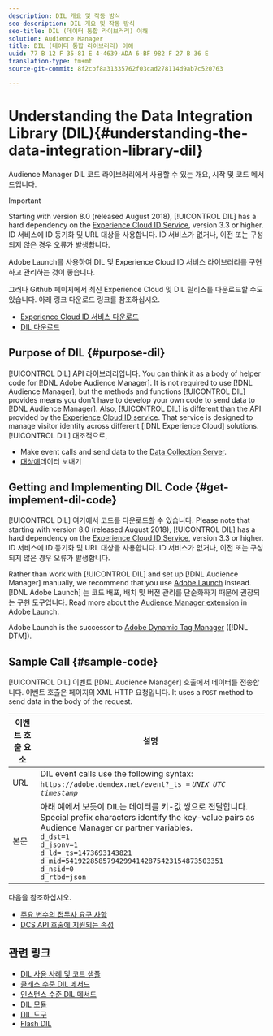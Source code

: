 ```yaml
---
description: DIL 개요 및 작동 방식
seo-description: DIL 개요 및 작동 방식
seo-title: DIL (데이터 통합 라이브러리) 이해
solution: Audience Manager
title: DIL (데이터 통합 라이브러리) 이해
uuid: 77 B 12 F 35-81 E 4-4639-ADA 6-BF 982 F 27 B 36 E
translation-type: tm+mt
source-git-commit: 8f2cbf8a31335762f03cad278114d9ab7c520763

---
```



# Understanding the Data Integration Library (DIL){#understanding-the-data-integration-library-dil}

Audience Manager DIL 코드 라이브러리에서 사용할 수 있는 개요, 시작 및 코드 메서드입니다.

>[!IMPORTANT]
>
>Starting with version 8.0 (released August 2018), [!UICONTROL DIL] has a hard dependency on the [Experience Cloud ID Service](https://marketing.adobe.com/resources/help/en_US/mcvid/), version 3.3 or higher. ID 서비스에 ID 동기화 및 URL 대상을 사용합니다. ID 서비스가 없거나, 이전 또는 구성되지 않은 경우 오류가 발생합니다.
>
>Adobe Launch를 사용하여 DIL 및 Experience Cloud ID 서비스 라이브러리를 구현하고 관리하는 것이 좋습니다.

그러나 Github 페이지에서 최신 Experience Cloud 및 DIL 릴리스를 다운로드할 수도 있습니다. 아래 링크 다운로드 링크를 참조하십시오.

* [Experience Cloud ID 서비스 다운로드](https://github.com/Adobe-Marketing-Cloud/id-service/releases)
* [DIL 다운로드](https://github.com/Adobe-Marketing-Cloud/dil/releases)

## Purpose of DIL {#purpose-dil}

[!UICONTROL DIL] API 라이브러리입니다. You can think it as a body of helper code for [!DNL Adobe Audience Manager]. It is not required to use [!DNL Audience Manager], but the methods and functions [!UICONTROL DIL] provides means you don't have to develop your own code to send data to [!DNL Audience Manager]. Also, [!UICONTROL DIL] is different than the API provided by the [Experience Cloud ID service](https://marketing.adobe.com/resources/help/en_US/mcvid/). That service is designed to manage visitor identity across different [!DNL Experience Cloud] solutions. [!UICONTROL DIL] 대조적으로,

* Make event calls and send data to the [Data Collection Server](../reference/system-components/components-data-collection.md).
* [대상에](../features/destinations/destinations.md)데이터 보내기

## Getting and Implementing DIL Code {#get-implement-dil-code}

[!UICONTROL DIL] 여기에서 코드를 다운로드할 **[](https://github.com/Adobe-Marketing-Cloud/dil/releases)**&#x200B;수 있습니다. Please note that starting with version 8.0 (released August 2018), [!UICONTROL DIL] has a hard dependency on the [Experience Cloud ID Service](https://marketing.adobe.com/resources/help/en_US/mcvid/), version 3.3 or higher. ID 서비스에 ID 동기화 및 URL 대상을 사용합니다. ID 서비스가 없거나, 이전 또는 구성되지 않은 경우 오류가 발생합니다.

Rather than work with [!UICONTROL DIL] and set up [!DNL Audience Manager] manually, we recommend that you use [Adobe Launch](https://docs.adobelaunch.com/) instead. [!DNL Adobe Launch] 는 코드 배포, 배치 및 버전 관리를 단순화하기 때문에 권장되는 구현 도구입니다. Read more about the [Audience Manager extension](https://docs.adobelaunch.com/extension-reference/web/adobe-audience-manager-extension) in Adobe Launch.

Adobe Launch is the successor to [Adobe Dynamic Tag Manager](https://marketing.adobe.com/resources/help/en_US/dtm/c_overview.html) ([!DNL DTM]).

## Sample Call {#sample-code}

[!UICONTROL DIL] 이벤트 [!DNL Audience Manager] 호출에서 데이터를 전송합니다. 이벤트 호출은 페이지의 XML HTTP 요청입니다. It uses a `POST` method to send data in the body of the request.

| 이벤트 호출 요소 | 설명 |
|--- |--- |
| URL | DIL event calls use the following syntax: `https://adobe.demdex.net/event?_ts =` *`UNIX UTC timestamp`* |
| 본문 | 아래 예에서 보듯이 DIL는 데이터를 키-값 쌍으로 전달합니다. Special prefix characters identify the key-value pairs as Audience Manager or partner variables.<br>`d_dst=1`<br>`d_jsonv=1`<br>`d_ld=_ts=1473693143821`<br>`d_mid=54192285857942994142875423154873503351`<br>`d_nsid=0`<br>`d_rtbd=json`<br> |

다음을 참조하십시오.
* [주요 변수의 접두사 요구 사항](../features/traits/trait-variable-prefixes.md)
* [DCS API 호출에 지원되는 속성](../api/dcs-intro/dcs-api-reference/dcs-keys.md)

## 관련 링크

* [DIL 사용 사례 및 코드 샘플](/help/using/dil/dil-use-cases.md)
* [클래스 수준 DIL 메서드](/help/using/dil/dil-class-overview/dil-start.md)
* [인스턴스 수준 DIL 메서드](/help/using/dil/dil-instance-methods.md)
* [DIL 모듈](/help/using/dil/dil-modules.md)
* [DIL 도구](/help/using/dil/dil-tools.md)
* [Flash DIL](/help/using/dil/dil-flash.md)